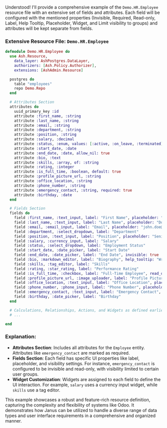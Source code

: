 Understood! I'll provide a comprehensive example of the `Demo.HR.Employee` resource file with an extensive set of fields and attributes. Each field will be configured with the mentioned properties (Invisible, Required, Read-only, Label, Help Tooltip, Placeholder, Widget, and Limit visibility to groups) and attributes will be kept separate from fields.

### Extensive Resource File: `Demo.HR.Employee`

```elixir
defmodule Demo.HR.Employee do
  use Ash.Resource,
    data_layer: AshPostgres.DataLayer,
    authorizers: [Ash.Policy.Authorizer],
    extensions: [AshAdmin.Resource]

  postgres do
    table "employees"
    repo Demo.Repo
  end

  # Attributes Section
  attributes do
    uuid_primary_key :id
    attribute :first_name, :string
    attribute :last_name, :string
    attribute :email, :string
    attribute :department, :string
    attribute :position, :string
    attribute :salary, :decimal
    attribute :status, :enum, values: [:active, :on_leave, :terminated]
    attribute :start_date, :date
    attribute :end_date, :date, allow_nil: true
    attribute :bio, :text
    attribute :skills, :array, of: :string
    attribute :rating, :integer
    attribute :is_full_time, :boolean, default: true
    attribute :profile_picture_url, :string
    attribute :office_location, :string
    attribute :phone_number, :string
    attribute :emergency_contact, :string, required: true
    attribute :birthday, :date
  end

  # Fields Section
  fields do
    field :first_name, :text_input, label: "First Name", placeholder: "John"
    field :last_name, :text_input, label: "Last Name", placeholder: "Doe"
    field :email, :email_input, label: "Email", placeholder: "john.doe@example.com"
    field :department, :select_dropdown, label: "Department"
    field :position, :text_input, label: "Position", placeholder: "Senior Developer"
    field :salary, :currency_input, label: "Salary"
    field :status, :select_dropdown, label: "Employment Status"
    field :start_date, :date_picker, label: "Start Date"
    field :end_date, :date_picker, label: "End Date", invisible: true
    field :bio, :markdown_editor, label: "Biography", help_tooltip: "Write a short bio"
    field :skills, :tag_editor, label: "Skills"
    field :rating, :star_rating, label: "Performance Rating"
    field :is_full_time, :checkbox, label: "Full-Time Employee", read_only: true
    field :profile_picture_url, :image_uploader, label: "Profile Picture"
    field :office_location, :text_input, label: "Office Location", placeholder: "Office 21B"
    field :phone_number, :phone_input, label: "Phone Number", placeholder: "+1 234 567 890"
    field :emergency_contact, :text_input, label: "Emergency Contact", invisible: true, read_only: true, limit_visibility_to_groups: [:admin, :hr_manager], help_tooltip: "Emergency contact details", placeholder: "Jane Doe: +1 234 567 891"
    field :birthday, :date_picker, label: "Birthday"
  end

  # Calculations, Relationships, Actions, and Widgets as defined earlier
  # ...

end
```

### Explanation:

- **Attributes Section**: Includes all attributes for the `Employee` entity. Attributes like `emergency_contact` are marked as required.
- **Fields Section**: Each field has specific UI properties like label, placeholder, and visibility settings. For instance, `emergency_contact` is configured to be invisible and read-only, with visibility limited to certain user groups.
- **Widget Customization**: Widgets are assigned to each field to define the UI interaction. For example, `salary` uses a currency input widget, while `skills` use a tag editor.

This example showcases a robust and feature-rich resource definition, capturing the complexity and flexibility of systems like Odoo. It demonstrates how Janus can be utilized to handle a diverse range of data types and user interface requirements in a comprehensive and organized manner.
